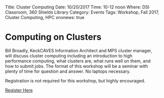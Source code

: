 Title: Cluster Computing
Date: 10/20/2017
Time: 10-12 noon
Where: DSI Classroom, 360 Shields Library
Category: Events
Tags: Workshop, Fall 2017, Cluster Computing, HPC
xnonews: true

# Computing on Clusters

Bill Broadly, KeckCAVES Information Architect and MPS cluster manager, will discuss cluster computing including an introduction to high performance computing, what clusters are, what runs well on them, and how to submit jobs. The format of this workshop will be a seminar with plenty of time for question and answer. No laptops necessary.

Registration is not required for this workshop, but highly encouraged.

[Register Here](https://www.eventbrite.com/e/dsi-workshop-oct-20-computing-on-clusters-tickets-38741180915)
